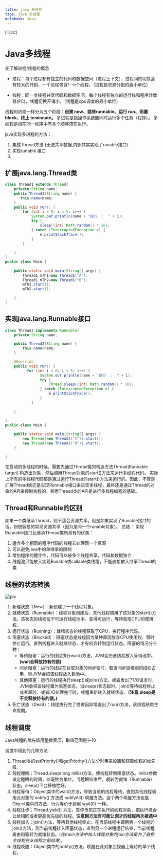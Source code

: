 ```yaml
---
title: java 多线程
tags: java 多线程
notebook: Java
---
```

[TOC]

# Java多线程

先了解进程/线程的概念

- 进程：每个进程都有独立的代码和数据空间（进程上下文），进程间的切换会有较大的开销，一个进程包含1--n个线程。（进程是资源分配的最小单位）

- 线程：同一类线程共享代码和数据空间，每个线程有独立的运行栈和程序计数器(PC)，线程切换开销小。（线程是cpu调度的最小单位）


线程和进程一样分为五个阶段：**创建 new、就绪runnable、运行 run、阻塞block、终止 teminnate。**
多进程是指操作系统能同时运行多个任务（程序）。
多线程是指在同一程序中有多个顺序流在执行。

java实现多进程的方法：

1. 集成 thread方法 (无法共享数据,内部其实实现了runable接口)
2. 实现runable 接口
3. 

## 扩展java.lang.Thread类

```java
class Thread1 extends Thread{  
    private String name;  
    public Thread1(String name) {
       this.name=name;
    }  
    public void run() {  
        for (int i = 0; i < 5; i++) {  
            System.out.println(name + "运行  :  " + i);  
            try {  
                sleep((int) Math.random() * 10);  
            } catch (InterruptedException e) {  
                e.printStackTrace();  
            }  
        }  
         
    }  
}  
public class Main {  
  
    public static void main(String[] args) {  
        Thread1 mTh1=new Thread1("A");  
        Thread1 mTh2=new Thread1("B");  
        mTh1.start();  
        mTh2.start();  

    }
}

```

## 实现java.lang.Runnable接口

```java
class Thread2 implements Runnable{
	private String name;

	public Thread2(String name) {
		this.name=name;
	}

	@Override
	public void run() {
		  for (int i = 0; i < 5; i++) {
	            System.out.println(name + "运行  :  " + i);
	            try {
	            	Thread.sleep((int) Math.random() * 10);
	            } catch (InterruptedException e) {
	                e.printStackTrace();
	            }
	        }
		
	}
	
}
public class Main {

	public static void main(String[] args) {
		new Thread(new Thread2("C")).start();
		new Thread(new Thread2("D")).start();
	}

}
```

在启动的多线程的时候，需要先通过Thread类的构造方法Thread(Runnable target) 构造出对象，然后调用Thread对象的start()方法来运行多线程代码。
实际上所有的多线程代码都是通过运行Thread的start()方法来运行的。因此，不管是扩展Thread类还是实现Runnable接口来实现多线程，最终还是通过Thread的对象的API来控制线程的，熟悉Thread类的API是进行多线程编程的基础。

## Thread和Runnable的区别

如果一个类继承Thread，则不适合资源共享。但是如果实现了Runable接口的话，则很容易的实现资源共享（因为是同一个runable对象）。
总结：
实现Runnable接口比继承Thread类所具有的优势：
1. 适合多个相同的程序代码的线程去处理同一个资源
2. 可以避免java中的单继承的限制
3. 增加程序的健壮性，代码可以被多个线程共享，代码和数据独立
4. 线程池只能放入实现Runable或callable类线程，不能直接放入继承Thread的类

## 线程的状态转换

![pic](http://img.blog.csdn.net/20150309140927553)

1. 新建状态（New）：新创建了一个线程对象。
2. 就绪状态（Runnable）：线程对象创建后，其他线程调用了该对象的start()方法。该状态的线程位于可运行线程池中，变得可运行，等待获取CPU的使用权。
3. 运行状态（Running）：就绪状态的线程获取了CPU，执行程序代码。
4. 阻塞状态（Blocked）：阻塞状态是线程因为某种原因放弃CPU使用权，暂时停止运行。直到线程进入就绪状态，才有机会转到运行状态。阻塞的情况分三种：
    - 等待阻塞：运行的线程执行wait()方法，JVM会把该线程放入等待池中。**(wait会释放持有的锁)**
    - 同步阻塞：运行的线程在获取对象的同步锁时，若该同步锁被别的线程占用，则JVM会把该线程放入锁池中。
    - 其他阻塞：运行的线程执行sleep()或join()方法，或者发出了I/O请求时，JVM会把该线程置为阻塞状态。当sleep()状态超时、join()等待线程终止或者超时、或者I/O处理完毕时，线程重新转入就绪状态。**（注意,sleep是不会释放持有的锁。)**
5. 死亡状态（Dead）：线程执行完了或者因异常退出了run()方法，该线程结束生命周期。

## 线程调度

Java线程的优先级用整数表示，取值范围是1~10

调度中用到的几种方法：

1. Thread类的setPriority()和getPriority()方法分别用来设置和获取线程的优先级.
2. 线程睡眠：Thread.sleep(long millis)方法，使线程转到阻塞状态。millis参数设定睡眠的时间，以毫秒为单位。当睡眠结束后，就转为就绪（Runnable）状态。sleep()平台移植性好。
3. 线程等待：Object类中的wait()方法，导致当前的线程等待，直到其他线程调用此对象的 notify() 方法或 notifyAll() 唤醒方法。这个两个唤醒方法也是Object类中的方法，行为等价于调用 wait(0) 一样。
4. 线程让步：Thread.yield() 方法，暂停当前正在执行的线程对象，把执行机会让给相同或者更高优先级的线程。**注意刚方法有可能让刚才的线程再次被选中**
5. 线程加入：join()方法，等待其他线程终止。在当前线程中调用另一个线程的join()方法，则当前线程转入阻塞状态，直到另一个进程运行结束，当前线程再由阻塞转为就绪状态。(_在main方法中加入线程对象的join方法是为了避免主线程在从线程之前结束_)。
6. 线程唤醒：Object类中的notify()方法，唤醒在此对象监视器上等待的单个线程。
